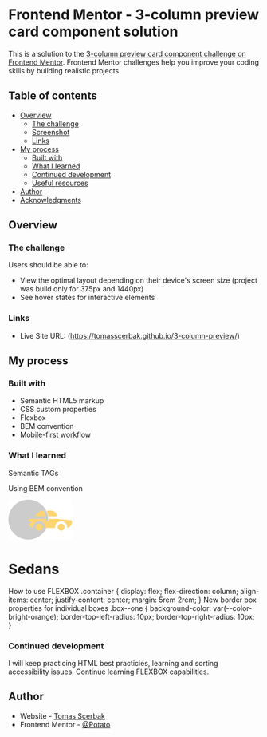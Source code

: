 # Frontend Mentor - 3-column preview card component solution

This is a solution to the [3-column preview card component challenge on Frontend Mentor](https://www.frontendmentor.io/challenges/3column-preview-card-component-pH92eAR2-). Frontend Mentor challenges help you improve your coding skills by building realistic projects. 

## Table of contents

- [Overview](#overview)
  - [The challenge](#the-challenge)
  - [Screenshot](#screenshot)
  - [Links](#links)
- [My process](#my-process)
  - [Built with](#built-with)
  - [What I learned](#what-i-learned)
  - [Continued development](#continued-development)
  - [Useful resources](#useful-resources)
- [Author](#author)
- [Acknowledgments](#acknowledgments)

## Overview

### The challenge

Users should be able to:

- View the optimal layout depending on their device's screen size (project was build only for 375px and 1440px)
- See hover states for interactive elements

### Links

- Live Site URL: (https://tomasscerbak.github.io/3-column-preview/)

## My process

### Built with

- Semantic HTML5 markup
- CSS custom properties
- Flexbox
- BEM convention
- Mobile-first workflow
  
### What I learned

Semantic TAGs
    <main></main>

Using BEM convention
          <div class="box box--one">
            <img class="card__image" src="Images/icon-sedans.svg" alt="car" />
            <h1 class="card__heading">Sedans</h1>
            <div>

How to use FLEXBOX
            .container {
              display: flex;
              flex-direction: column;
              align-items: center;
              justify-content: center;
              margin: 5rem 2rem;
            }
New border box properties for individual boxes
             .box--one {
               background-color: var(--color-bright-orange);
               border-top-left-radius: 10px;
               border-top-right-radius: 10px;
              }
              
### Continued development

I will keep practicing HTML best practicies, learning and sorting accessibility issues. Continue learning FLEXBOX capabilities.

## Author

- Website - [Tomas Scerbak](https://tomasscerbak.github.io/tomas-scerbak-portfolio/)
- Frontend Mentor - [@Potato](https://www.frontendmentor.io/profile/TomasScerbak)

